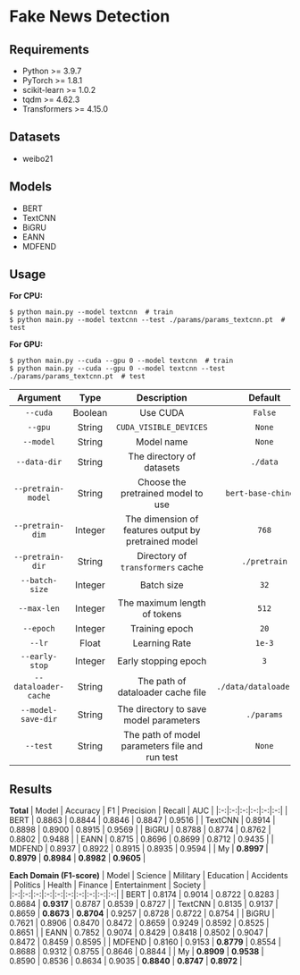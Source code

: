 # Fake News Detection
## Requirements
- Python >= 3.9.7
- PyTorch >= 1.8.1
- scikit-learn >= 1.0.2
- tqdm >= 4.62.3
- Transformers >= 4.15.0

## Datasets
- weibo21

## Models
- BERT
- TextCNN
- BiGRU
- EANN
- MDFEND

## Usage
**For CPU:**
``` shell
$ python main.py --model textcnn  # train
$ python main.py --model textcnn --test ./params/params_textcnn.pt  # test
```
**For GPU:**
``` shell
$ python main.py --cuda --gpu 0 --model textcnn  # train
$ python main.py --cuda --gpu 0 --model textcnn --test ./params/params_textcnn.pt  # test
```

| Argument | Type | Description | Default |
|:-:|:-:|:-:|:-:|
| `--cuda` | Boolean | Use CUDA | `False` |
| `--gpu` | String | `CUDA_VISIBLE_DEVICES` | `None` |
| `--model` | String | Model name | `None` |
| `--data-dir` | String | The directory of datasets | `./data` |
| `--pretrain-model` | String | Choose the pretrained model to use | `bert-base-chinese` |
| `--pretrain-dim` | Integer | The dimension of features output by pretrained model | `768` |
| `--pretrain-dir` | String | Directory of `transformers` cache | `./pretrain` |
| `--batch-size` | Integer | Batch size | `32` |
| `--max-len` | Integer | The maximum length of tokens | `512` |
| `--epoch` | Integer | Training epoch | `20` |
| `--lr` | Float | Learning Rate | `1e-3` |
| `--early-stop` | Integer | Early stopping epoch | `3` |
| `--dataloader-cache` | String | The path of dataloader cache file | `./data/dataloader.pkl` |
| `--model-save-dir` | String | The directory to save model parameters | `./params` |
| `--test` | String | The path of model parameters file and run test | `None` |

## Results
**Total**
| Model | Accuracy | F1 | Precision | Recall | AUC |
|:-:|:-:|:-:|:-:|:-:|:-:|
| BERT | 0.8863 | 0.8844 | 0.8846 | 0.8847 | 0.9516 |
| TextCNN | 0.8914 | 0.8898 | 0.8900 | 0.8915 | 0.9569 |
| BiGRU | 0.8788 | 0.8774 | 0.8762 | 0.8802 | 0.9488 |
| EANN | 0.8715 | 0.8696 | 0.8699 | 0.8712 | 0.9435 |
| MDFEND | 0.8937 | 0.8922 | 0.8915 | 0.8935 | 0.9594 |
| My | **0.8997** | **0.8979** | **0.8984** | **0.8982** | **0.9605** |

**Each Domain (F1-score)**
| Model | Science | Military | Education | Accidents | Politics | Health | Finance | Entertainment | Society |
|:-:|:-:|:-:|:-:|:-:|:-:|:-:|:-:|:-:|:-:|
| BERT | 0.8174 | 0.9014 | 0.8722 | 0.8283 | 0.8684 | **0.9317** | 0.8787 | 0.8539 | 0.8727 |
| TextCNN | 0.8135 | 0.9137 | 0.8659 | **0.8673** | **0.8704** | 0.9257 | 0.8728 | 0.8722 | 0.8754 |
| BiGRU | 0.7621 | 0.8906 | 0.8470 | 0.8472 | 0.8659 | 0.9249 | 0.8592 | 0.8525 | 0.8651 |
| EANN | 0.7852 | 0.9074 | 0.8429 | 0.8418 | 0.8502 | 0.9047 | 0.8472 | 0.8459 | 0.8595 |
| MDFEND | 0.8160 | 0.9153 | **0.8779** | 0.8554 | 0.8688 | 0.9312 | 0.8755 | 0.8646 | 0.8844 |
| My | **0.8909** | **0.9538** | 0.8590 | 0.8536 | 0.8634 | 0.9035 | **0.8840** | **0.8747** | **0.8972** |
